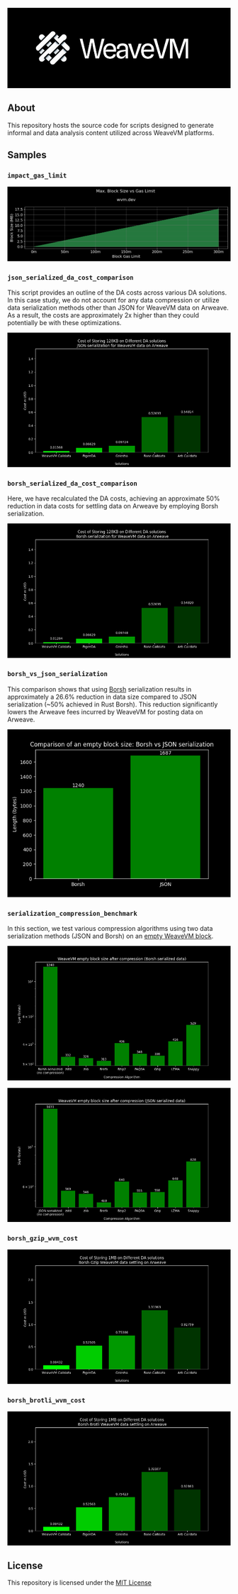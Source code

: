 <p align="center">
  <a href="https://wvm.dev">
    <img src="https://raw.githubusercontent.com/weaveVM/.github/main/profile/bg.png">
  </a>
</p>

## About
This repository hosts the source code for scripts designed to generate informal and data analysis content utilized across WeaveVM platforms.

## Samples

### `impact_gas_limit`
![](./impact_block_gas_limit/impact_block_gas_limit.png)

### `json_serialized_da_cost_comparison`

This script provides an outline of the DA costs across various DA solutions. In this case study, we do not account for any data compression or utilize data serialization methods other than JSON for WeaveVM data on Arweave. As a result, the costs are approximately 2x higher than they could potentially be with these optimizations.

![](./json_serialized_da_cost_comparison/da_cost_comparison.png)

### `borsh_serialized_da_cost_comparison`

Here, we have recalculated the DA costs, achieving an approximate 50% reduction in data costs for settling data on Arweave by employing Borsh serialization.

![](./borsh_serialized_da_cost_comparison/da_cost_comparison.png)

### `borsh_vs_json_serialization`
This comparison shows that using [Borsh](https://github.com/near/borsh) serialization results in approximately a 26.6% reduction in data size compared to JSON serialization (~50% achieved in Rust Borsh). This reduction significantly lowers the Arweave fees incurred by WeaveVM for posting data on Arweave.

![](./borsh_vs_json_serialization/compare.png)

### `serialization_compression_benchmark`
In this section, we test various compression algorithms using two data serialization methods (JSON and Borsh) on an [empty WeaveVM block](https://q55zvezq436ucq3tgrbqsve5rkyxgxtzgx4ybohbbjkpi3lyb54q.arweave.net/h3uakzDm_UFDczRDCVSdirFzXnk1-YC44QpU9G14D3k).

![](./serialization_compression_benchmark/borsh_serialized/borsh_serialized.png)

![](./serialization_compression_benchmark/json_serialized/json_serialized.png)

### `borsh_gzip_wvm_cost`

![](./borsh_gzip_wvm_cost/borsh_gzip_wvm_cost.png)

### `borsh_brotli_wvm_cost`

![](./borsh_brotli_wvm_cost/borsh_brotli_wvm_cost.png)
## License
This repository is licensed under the [MIT License](./LICENSE)